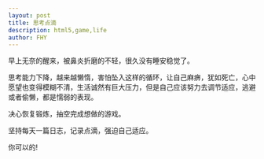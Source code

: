 ```yaml
---
layout: post
title: 思考点滴
description: html5,game,life
author: FHY
---
```


早上无奈的醒来，被鼻炎折磨的不轻，很久没有睡安稳觉了。  

思考能力下降，越来越懒惰，害怕坠入这样的循环，让自己麻痹，犹如死亡，心中愿望也变得模糊不清，生活诚然有巨大压力，但是自己应该努力去调节适应，逃避或者偷懒，都是懦弱的表现。

决心恢复锻炼，抽空完成想做的游戏。

坚持每天一篇日志，记录点滴，强迫自己适应。

你可以的!


